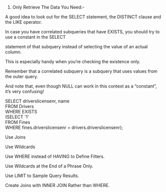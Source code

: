 1. Only Retrieve The Data You Need:-

A good idea to look out for the SELECT statement, the DISTINCT clause and the LIKE operator.

In case you have correlated subqueries that have EXISTS, you should try to use a constant in the SELECT 

statement of that subquery instead of selecting the value of an actual column.

This is especially handy when you’re checking the existence only.

Remember that a correlated subquery is a subquery that uses values from the outer query. 

And note that, even though NULL can work in this context as a “constant”, it’s very confusing!

SELECT driverslicensenr, name                                   
 FROM Drivers                                             
 WHERE EXISTS                                             
        (SELECT '1'                                              
        FROM Fines                                               
        WHERE fines.driverslicensenr = drivers.driverslicensenr); 
        
        
        
        
Use Joins


Use Wildcards

Use WHERE instead of HAVING to Define Filters.

Use Wildcards at the End of a Phrase Only.

Use LIMIT to Sample Query Results.

Create Joins with INNER JOIN Rather than WHERE.
